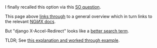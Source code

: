 I finally recalled this option via this [SO question](http://stackoverflow.com/a/28167298/1895018).

This page above [links through](http://stackoverflow.com/questions/7296642/django-understanding-x-sendfile) to a general overview which in turn links to the relevant [NGiИX docs](https://www.nginx.com/resources/wiki/start/topics/examples/xsendfile/).

But "django X-Accel-Redirect" looks like a [better search term](https://www.ecosia.org/search?q=django+X-Accel-Redirect).

TLDR; See [this explanation and worked through example](https://wellfire.co/learn/nginx-django-x-accel-redirects/).
